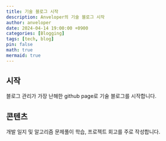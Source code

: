 ```yaml
---
title: 기술 블로그 시작
description: Anveloper의 기술 블로그 시작
author: anveloper
date: 2024-04-14 19:00:00 +0900
categories: [Blogging]
tags: [tech, blog]
pin: false
math: true
mermaid: true
---
```


## 시작

블로그 관리가 가장 난해한 github page로 기술 블로그를 시작합니다.

## 콘텐츠

개발 일지 및 알고리즘 문제풀이 학습, 프로젝트 회고를 주로 작성합니다.
